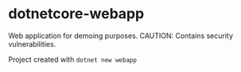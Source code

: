 # dotnetcore-webapp

Web application for demoing purposes. CAUTION: Contains security vulnerabilities.

Project created with `dotnet new webapp`             

